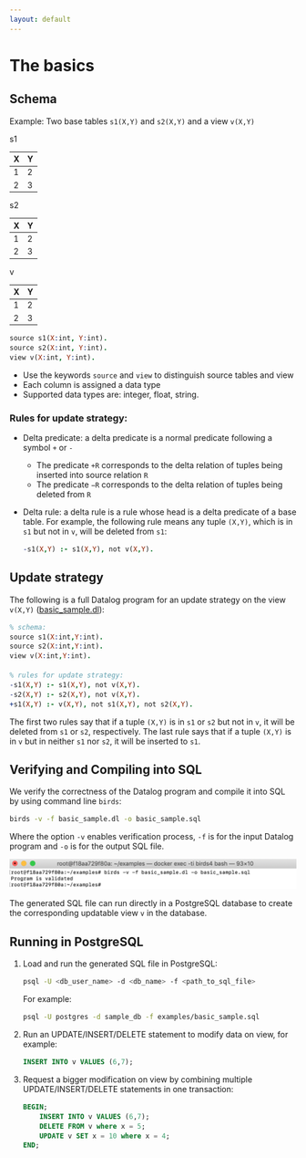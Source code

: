 ```yaml
---
layout: default
---
```


# The basics

## Schema

Example: Two base tables `s1(X,Y)` and `s2(X,Y)` and a view `v(X,Y)`

s1

| X | Y |
|---|---|
| 1 | 2 |
| 2 | 3 |

s2 
 
| X | Y |
|---|---|
| 1 | 2 |
| 2 | 3 |


v 

| X | Y |
|---|---|
| 1 | 2 |
| 2 | 3 |


```prolog
source s1(X:int, Y:int).
source s2(X:int, Y:int).
view v(X:int, Y:int).
```
* Use the keywords `source` and `view` to distinguish source tables and view
* Each column is assigned a data type
* Supported data types are: integer, float, string.

### Rules for update strategy:
* Delta predicate: a delta predicate is a normal predicate following a symbol `+` or `-`
  * The predicate `+R` corresponds to the delta relation of tuples being inserted into source relation `R`
  * The predicate `−R` corresponds to the delta relation of tuples being deleted from `R`
* Delta rule: a delta rule is a rule whose head is a delta predicate of a base table. For example, the following rule means any tuple `(X,Y)`, which is in `s1` but not in `v`, will be deleted from `s1`:

    ```prolog
    -s1(X,Y) :- s1(X,Y), not v(X,Y).
    ```

## Update strategy

The following is a full Datalog program for an update strategy on the view `v(X,Y)` ([basic_sample.dl]({{site.github.repository_url}}/tree/master/examples/basic_sample.dl)):

```prolog
% schema:
source s1(X:int,Y:int).
source s2(X:int,Y:int).
view v(X:int,Y:int).

% rules for update strategy:
-s1(X,Y) :- s1(X,Y), not v(X,Y).
-s2(X,Y) :- s2(X,Y), not v(X,Y).
+s1(X,Y) :- v(X,Y), not s1(X,Y), not s2(X,Y).
```
    
The first two rules say that if a tuple `(X,Y)` is in `s1` or `s2` but not in `v`, it will be deleted from `s1` or `s2`, respectively. The last rule says that if a tuple `(X,Y)` is in `v` but in neither `s1` nor `s2`, it will be inserted to `s1`.

## Verifying and Compiling into SQL

We verify the correctness of the Datalog program and compile it into SQL by using command line `birds`:

```bash
birds -v -f basic_sample.dl -o basic_sample.sql
```

Where the option `-v` enables verification process, `-f` is for the input Datalog program and `-o` is for the output SQL file.

![basic-compilation](assets/images/basic-compilation.png)

The generated SQL file can run directly in a PostgreSQL database to create the corresponding updatable view `v` in the database.


## Running in PostgreSQL

1. Load and run the generated SQL file in PostgreSQL:
    ```bash
    psql -U <db_user_name> -d <db_name> -f <path_to_sql_file>
    ```
    For example:
    ```bash
    psql -U postgres -d sample_db -f examples/basic_sample.sql
    ```

1. Run an UPDATE/INSERT/DELETE statement to modify data on view, for example:
    ```sql
    INSERT INTO v VALUES (6,7);
    ```
1. Request a bigger modification on view by combining multiple UPDATE/INSERT/DELETE statements in one transaction:
    ```sql
    BEGIN;
        INSERT INTO v VALUES (6,7);
        DELETE FROM v where x = 5;
        UPDATE v SET x = 10 where x = 4;
    END;
    ```